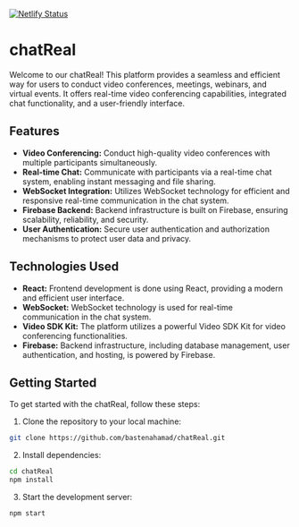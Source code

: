 [![Netlify Status](https://api.netlify.com/api/v1/badges/f57d3811-c23b-477d-9257-dbf15f64ec8f/deploy-status)](https://app.netlify.com/sites/shiny-shortbread-3c4256/deploys)
# chatReal

Welcome to our chatReal! This platform provides a seamless and efficient way for users to conduct video conferences, meetings, webinars, and virtual events. It offers real-time video conferencing capabilities, integrated chat functionality, and a user-friendly interface.

## Features

- **Video Conferencing:** Conduct high-quality video conferences with multiple participants simultaneously.
- **Real-time Chat:** Communicate with participants via a real-time chat system, enabling instant messaging and file sharing.
- **WebSocket Integration:** Utilizes WebSocket technology for efficient and responsive real-time communication in the chat system.
- **Firebase Backend:** Backend infrastructure is built on Firebase, ensuring scalability, reliability, and security.
- **User Authentication:** Secure user authentication and authorization mechanisms to protect user data and privacy.

## Technologies Used

- **React:** Frontend development is done using React, providing a modern and efficient user interface.
- **WebSocket:** WebSocket technology is used for real-time communication in the chat system.
- **Video SDK Kit:** The platform utilizes a powerful Video SDK Kit for video conferencing functionalities.
- **Firebase:** Backend infrastructure, including database management, user authentication, and hosting, is powered by Firebase.

## Getting Started

To get started with the chatReal, follow these steps:

1. Clone the repository to your local machine:

  ```bash
  git clone https://github.com/bastenahamad/chatReal.git
  ```

2. Install dependencies:

  ```bash
  cd chatReal
  npm install
  ```

3. Start the development server:

  ```bash
  npm start
  ```
